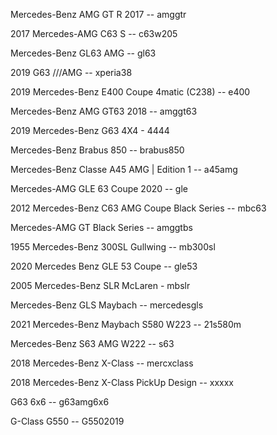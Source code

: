 Mercedes-Benz AMG GT R 2017 -- amggtr

2017 Mercedes-AMG C63 S -- c63w205

Mercedes-Benz GL63 AMG -- gl63

2019 G63 ///AMG -- xperia38

2019 Mercedes-Benz E400 Coupe 4matic (C238) -- e400

Mercedes-Benz AMG GT63 2018 -- amggt63

2019 Mercedes-Benz G63 4X4 - 4444

Mercedes-Benz Brabus 850 -- brabus850

Mercedes-Benz Classe A45 AMG | Edition 1 -- a45amg

Mercedes-AMG GLE 63 Coupe 2020 -- gle

2012 Mercedes-Benz C63 AMG Coupe Black Series -- mbc63

Mercedes-AMG GT Black Series -- amggtbs

1955 Mercedes-Benz 300SL Gullwing -- mb300sl

2020 Mercedes Benz GLE 53 Coupe -- gle53

2005 Mercedes-Benz SLR McLaren - mbslr

Mercedes-Benz GLS Maybach -- mercedesgls

2021 Mercedes-Benz Maybach S580 W223 -- 21s580m

Mercedes-Benz S63 AMG W222 -- s63

2018 Mercedes-Benz X-Class -- mercxclass

2018 Mercedes-Benz X-Class PickUp Design -- xxxxx

G63 6x6 -- g63amg6x6

G-Class G550 -- G5502019
